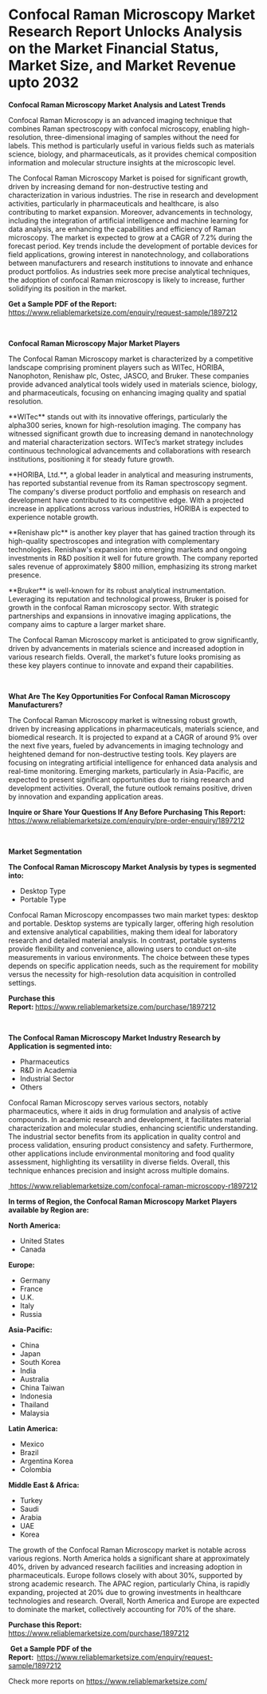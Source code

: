 <p><h1>Confocal Raman Microscopy Market Research Report Unlocks Analysis on the Market Financial Status, Market Size, and Market Revenue upto 2032</h1></p><p><strong>Confocal Raman Microscopy Market Analysis and Latest Trends</strong></p>
<p><p>Confocal Raman Microscopy is an advanced imaging technique that combines Raman spectroscopy with confocal microscopy, enabling high-resolution, three-dimensional imaging of samples without the need for labels. This method is particularly useful in various fields such as materials science, biology, and pharmaceuticals, as it provides chemical composition information and molecular structure insights at the microscopic level.</p><p>The Confocal Raman Microscopy Market is poised for significant growth, driven by increasing demand for non-destructive testing and characterization in various industries. The rise in research and development activities, particularly in pharmaceuticals and healthcare, is also contributing to market expansion. Moreover, advancements in technology, including the integration of artificial intelligence and machine learning for data analysis, are enhancing the capabilities and efficiency of Raman microscopy. The market is expected to grow at a CAGR of 7.2% during the forecast period. Key trends include the development of portable devices for field applications, growing interest in nanotechnology, and collaborations between manufacturers and research institutions to innovate and enhance product portfolios. As industries seek more precise analytical techniques, the adoption of confocal Raman microscopy is likely to increase, further solidifying its position in the market.</p></p>
<p><strong>Get a Sample PDF of the Report:&nbsp;</strong> <a href="https://www.reliablemarketsize.com/enquiry/request-sample/1897212?utm_campaign=1103&utm_medium=2&utm_source=Github&utm_content=ia&utm_term=22022025&utm_id=confocal-raman-microscopy">https://www.reliablemarketsize.com/enquiry/request-sample/1897212</a></p>
<p>&nbsp;</p>
<p><strong>Confocal Raman Microscopy Major Market Players</strong></p>
<p><p>The Confocal Raman Microscopy market is characterized by a competitive landscape comprising prominent players such as WITec, HORIBA, Nanophoton, Renishaw plc, Ostec, JASCO, and Bruker. These companies provide advanced analytical tools widely used in materials science, biology, and pharmaceuticals, focusing on enhancing imaging quality and spatial resolution.</p><p>**WITec** stands out with its innovative offerings, particularly the alpha300 series, known for high-resolution imaging. The company has witnessed significant growth due to increasing demand in nanotechnology and material characterization sectors. WITec’s market strategy includes continuous technological advancements and collaborations with research institutions, positioning it for steady future growth.</p><p>**HORIBA, Ltd.**, a global leader in analytical and measuring instruments, has reported substantial revenue from its Raman spectroscopy segment. The company's diverse product portfolio and emphasis on research and development have contributed to its competitive edge. With a projected increase in applications across various industries, HORIBA is expected to experience notable growth.</p><p>**Renishaw plc** is another key player that has gained traction through its high-quality spectroscopes and integration with complementary technologies. Renishaw's expansion into emerging markets and ongoing investments in R&D position it well for future growth. The company reported sales revenue of approximately $800 million, emphasizing its strong market presence.</p><p>**Bruker** is well-known for its robust analytical instrumentation. Leveraging its reputation and technological prowess, Bruker is poised for growth in the confocal Raman microscopy sector. With strategic partnerships and expansions in innovative imaging applications, the company aims to capture a larger market share.</p><p>The Confocal Raman Microscopy market is anticipated to grow significantly, driven by advancements in materials science and increased adoption in various research fields. Overall, the market's future looks promising as these key players continue to innovate and expand their capabilities.</p></p>
<p>&nbsp;</p>
<p><strong>What Are The Key Opportunities For Confocal Raman Microscopy Manufacturers?</strong></p>
<p><p>The Confocal Raman Microscopy market is witnessing robust growth, driven by increasing applications in pharmaceuticals, materials science, and biomedical research. It is projected to expand at a CAGR of around 9% over the next five years, fueled by advancements in imaging technology and heightened demand for non-destructive testing tools. Key players are focusing on integrating artificial intelligence for enhanced data analysis and real-time monitoring. Emerging markets, particularly in Asia-Pacific, are expected to present significant opportunities due to rising research and development activities. Overall, the future outlook remains positive, driven by innovation and expanding application areas.</p></p>
<p><strong>Inquire or Share Your Questions If Any Before Purchasing This Report:</strong> <a href="https://www.reliablemarketsize.com/enquiry/pre-order-enquiry/1897212?utm_campaign=1103&utm_medium=2&utm_source=Github&utm_content=ia&utm_term=22022025&utm_id=confocal-raman-microscopy">https://www.reliablemarketsize.com/enquiry/pre-order-enquiry/1897212</a></p>
<p>&nbsp;</p>
<p><strong>Market Segmentation</strong></p>
<p><strong>The Confocal Raman Microscopy Market Analysis by types is segmented into:</strong></p>
<p><ul><li>Desktop Type</li><li>Portable Type</li></ul></p>
<p><p>Confocal Raman Microscopy encompasses two main market types: desktop and portable. Desktop systems are typically larger, offering high resolution and extensive analytical capabilities, making them ideal for laboratory research and detailed material analysis. In contrast, portable systems provide flexibility and convenience, allowing users to conduct on-site measurements in various environments. The choice between these types depends on specific application needs, such as the requirement for mobility versus the necessity for high-resolution data acquisition in controlled settings.</p></p>
<p><strong>Purchase this Report:&nbsp;</strong><a href="https://www.reliablemarketsize.com/purchase/1897212?utm_campaign=1103&utm_medium=2&utm_source=Github&utm_content=ia&utm_term=22022025&utm_id=confocal-raman-microscopy">https://www.reliablemarketsize.com/purchase/1897212</a></p>
<p>&nbsp;</p>
<p><strong>The Confocal Raman Microscopy Market Industry Research by Application is segmented into:</strong></p>
<p><ul><li>Pharmaceutics</li><li>R&D in Academia</li><li>Industrial Sector</li><li>Others</li></ul></p>
<p><p>Confocal Raman Microscopy serves various sectors, notably pharmaceutics, where it aids in drug formulation and analysis of active compounds. In academic research and development, it facilitates material characterization and molecular studies, enhancing scientific understanding. The industrial sector benefits from its application in quality control and process validation, ensuring product consistency and safety. Furthermore, other applications include environmental monitoring and food quality assessment, highlighting its versatility in diverse fields. Overall, this technique enhances precision and insight across multiple domains.</p></p>
<p><a href="https://www.reliablemarketsize.com/confocal-raman-microscopy-r1897212?utm_campaign=1103&utm_medium=2&utm_source=Github&utm_content=ia&utm_term=22022025&utm_id=confocal-raman-microscopy">&nbsp;https://www.reliablemarketsize.com/confocal-raman-microscopy-r1897212</a></p>
<p><strong>In terms of Region, the Confocal Raman Microscopy Market Players available by Region are:</strong></p>
<p>
    <p> <strong> North America: </strong>
        <ul>
            <li>United States</li>
            <li>Canada</li>
        </ul>
        </p> 
    <p> <strong> Europe: </strong>
        <ul>
            <li>Germany</li>
            <li>France</li>
            <li>U.K.</li>
            <li>Italy</li>
            <li>Russia</li>
        </ul>
        </p> 
    <p> <strong> Asia-Pacific: </strong>
        <ul>
            <li>China</li>
            <li>Japan</li>
            <li>South Korea</li>
            <li>India</li>
            <li>Australia</li>
            <li>China Taiwan</li>
            <li>Indonesia</li>
            <li>Thailand</li>
            <li>Malaysia</li>
        </ul>
        </p> 
    <p> <strong> Latin America: </strong>
        <ul>
            <li>Mexico</li>
            <li>Brazil</li>
            <li>Argentina Korea</li>
            <li>Colombia</li>
        </ul>
        </p> 
    <p> <strong> Middle East & Africa: </strong>
        <ul>
            <li>Turkey</li>
            <li>Saudi</li>
            <li>Arabia</li>
            <li>UAE</li>
            <li>Korea</li>
        </ul>
    </p>
    </p>
<p><p>The growth of the Confocal Raman Microscopy market is notable across various regions. North America holds a significant share at approximately 40%, driven by advanced research facilities and increasing adoption in pharmaceuticals. Europe follows closely with about 30%, supported by strong academic research. The APAC region, particularly China, is rapidly expanding, projected at 20% due to growing investments in healthcare technologies and research. Overall, North America and Europe are expected to dominate the market, collectively accounting for 70% of the share.</p></p>
<p><strong>Purchase this Report: </strong><a href="https://www.reliablemarketsize.com/purchase/1897212?utm_campaign=1103&utm_medium=2&utm_source=Github&utm_content=ia&utm_term=22022025&utm_id=confocal-raman-microscopy">https://www.reliablemarketsize.com/purchase/1897212</a></p>
<p>&nbsp;<strong>Get a Sample PDF of the Report:&nbsp;&nbsp;</strong><a href="https://www.reliablemarketsize.com/enquiry/request-sample/1897212?utm_campaign=1103&utm_medium=2&utm_source=Github&utm_content=ia&utm_term=22022025&utm_id=confocal-raman-microscopy">https://www.reliablemarketsize.com/enquiry/request-sample/1897212</a></p>
<p><strong></strong></p>
<p>Check more reports on <a href="https://www.reliablemarketsize.com/?utm_campaign=1103&utm_medium=2&utm_source=Github&utm_content=ia&utm_term=22022025&utm_id=confocal-raman-microscopy">https://www.reliablemarketsize.com/</a></p>